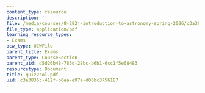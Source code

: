 ```yaml
---
content_type: resource
description: ''
file: /media/courses/8-282j-introduction-to-astronomy-spring-2006/c3a3835c412fb6eae97ad06bc3756187_quiz2sol.pdf
file_type: application/pdf
learning_resource_types:
- Exams
ocw_type: OCWFile
parent_title: Exams
parent_type: CourseSection
parent_uid: d5d26b48-785d-28bc-b6b1-6cc1f5e68483
resourcetype: Document
title: quiz2sol.pdf
uid: c3a3835c-412f-b6ea-e97a-d06bc3756187
---
```

